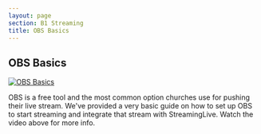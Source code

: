 ```yaml
---
layout: page
section: B1 Streaming
title: OBS Basics
---
```


## OBS Basics

[![OBS Basics](image.png)](https://vimeo.com/760360001)

OBS is a free tool and the most common option churches use for pushing their live stream. We've provided a very basic guide on how to set up OBS to start streaming and integrate that stream with StreamingLive. Watch the video above for more info.
